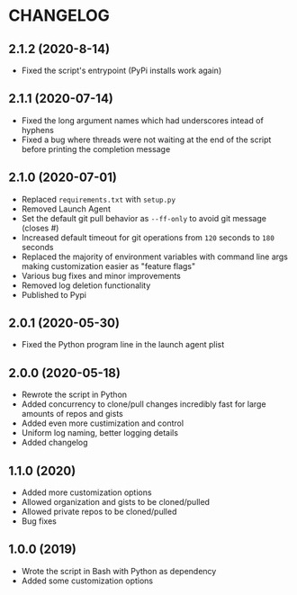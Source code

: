 # CHANGELOG

## 2.1.2 (2020-8-14)

* Fixed the script's entrypoint (PyPi installs work again)

## 2.1.1 (2020-07-14)

* Fixed the long argument names which had underscores intead of hyphens
* Fixed a bug where threads were not waiting at the end of the script before printing the completion message

## 2.1.0 (2020-07-01)

* Replaced `requirements.txt` with `setup.py`
* Removed Launch Agent
* Set the default git pull behavior as `--ff-only` to avoid git message (closes #)
* Increased default timeout for git operations from `120` seconds to `180` seconds
* Replaced the majority of environment variables with command line args making customization easier as "feature flags"
* Various bug fixes and minor improvements
* Removed log deletion functionality
* Published to Pypi

## 2.0.1 (2020-05-30)

* Fixed the Python program line in the launch agent plist

## 2.0.0 (2020-05-18)

* Rewrote the script in Python
* Added concurrency to clone/pull changes incredibly fast for large amounts of repos and gists
* Added even more custimization and control
* Uniform log naming, better logging details
* Added changelog

## 1.1.0 (2020)

* Added more customization options
* Allowed organization and gists to be cloned/pulled
* Allowed private repos to be cloned/pulled
* Bug fixes

## 1.0.0 (2019)

* Wrote the script in Bash with Python as dependency
* Added some customization options
